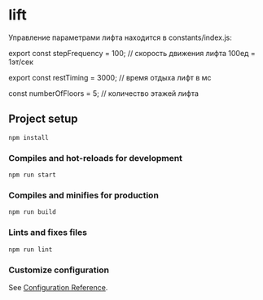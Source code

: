 # lift
Управление параметрами лифта находится в constants/index.js:

 export const stepFrequency = 100; // скорость движения лифта 100ед = 1эт/сек

 export const restTiming = 3000; // время отдыха лифт в мс
 
 const numberOfFloors = 5; // количество этажей лифта

## Project setup
```
npm install
```

### Compiles and hot-reloads for development
```
npm run start
```

### Compiles and minifies for production
```
npm run build
```

### Lints and fixes files
```
npm run lint
```

### Customize configuration
See [Configuration Reference](https://cli.vuejs.org/config/).
